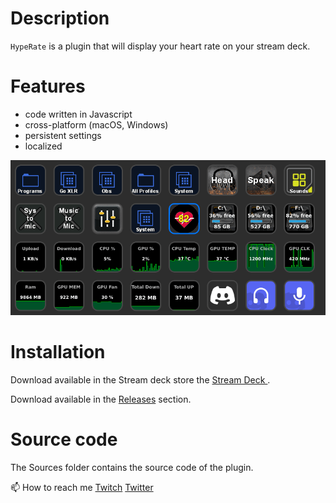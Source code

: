 # Description

`HypeRate` is a plugin that will display your heart rate on your stream deck.

# Features

- code written in Javascript
- cross-platform (macOS, Windows)
- persistent settings
- localized

![](screenshot.gif)

# Installation

Download available in the Stream deck store the [Stream Deck ](https://apps.elgato.com/plugins/com.hyperate.hyperate).

Download available in the [Releases](https://github.com/Ianchandler1990/HypeRate-StreamDeck-plugin/releases) section.

# Source code

The Sources folder contains the source code of the plugin.

📫 How to reach me [Twitch](https://www.twitch.tv/ianchandler1990) [Twitter](https://twitter.com/IanChandler1990)
